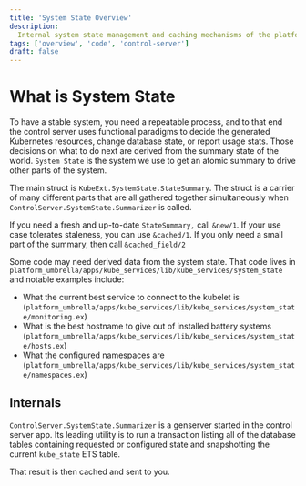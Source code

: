 ```yaml
---
title: 'System State Overview'
description:
  Internal system state management and caching mechanisms of the platform.
tags: ['overview', 'code', 'control-server']
draft: false
---
```


# What is System State

To have a stable system, you need a repeatable process, and to that end the
control server uses functional paradigms to decide the generated Kubernetes
resources, change database state, or report usage stats. Those decisions on what
to do next are derived from the summary state of the world. `System State` is
the system we use to get an atomic summary to drive other parts of the system.

The main struct is `KubeExt.SystemState.StateSummary`. The struct is a carrier
of many different parts that are all gathered together simultaneously when
`ControlServer.SystemState.Summarizer` is called.

If you need a fresh and up-to-date `StateSummary,` call `&new/1`. If your use
case tolerates staleness, you can use `&cached/1`. If you only need a small part
of the summary, then call `&cached_field/2`

Some code may need derived data from the system state. That code lives in
`platform_umbrella/apps/kube_services/lib/kube_services/system_state` and
notable examples include:

- What the current best service to connect to the kubelet is
  (`platform_umbrella/apps/kube_services/lib/kube_services/system_state/monitoring.ex`)
- What is the best hostname to give out of installed battery systems
  (`platform_umbrella/apps/kube_services/lib/kube_services/system_state/hosts.ex`)
- What the configured namespaces are
  (`platform_umbrella/apps/kube_services/lib/kube_services/system_state/namespaces.ex`)

## Internals

`ControlServer.SystemState.Summarizer` is a genserver started in the control
server app. Its leading utility is to run a transaction listing all of the
database tables containing requested or configured state and snapshotting the
current `kube_state` ETS table.

That result is then cached and sent to you.
